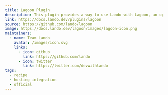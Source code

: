 ```yaml
---
title: Lagoon Plugin
description: This plugin provides a way to use Lando with Lagoon, an opensource hosting solution.
link: https://docs.lando.dev/plugins/lagoon
source: https://github.com/lando/lagoon
image: https://docs.lando.dev/lagoon/images/lagoon-icon.png
maintainers:
  - name: Team Lando
    avatar: /images/icon.svg
    links:
      - icon: github
        link: https://github.com/lando
      - icon: twitter
        link: https://twitter.com/devwithlando
tags:
  - recipe
  - hosting integration
  - official
---
```


